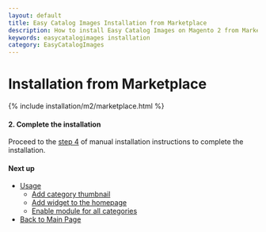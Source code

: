 ```yaml
---
layout: default
title: Easy Catalog Images Installation from Marketplace
description: How to install Easy Catalog Images on Magento 2 from Marketplace
keywords: easycatalogimages installation
category: EasyCatalogImages
---
```


# Installation from Marketplace

{% include installation/m2/marketplace.html %}

#### 2. Complete the installation

Proceed to the [step 4](../manual/#complete-the-installation) of manual installation
instructions to complete the installation.

#### Next up

 -  [Usage](../../usage/)
    - [Add category thumbnail](../../usage/#add-category-thumbnail)
    - [Add widget to the homepage](../../usage/#add-widget-to-the-homepage)
    - [Enable module for all categories](../../usage/#enable-module-for-all-categories)
 -  [Back to Main Page](../../)

[automated_image_assignment]: ../../configuration/#automated-image-assignment-section
